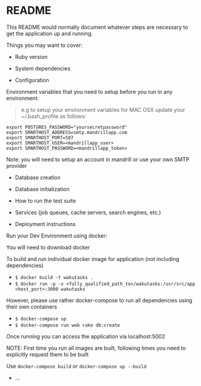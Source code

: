 # README

This README would normally document whatever steps are necessary to get the
application up and running.

Things you may want to cover:

* Ruby version

* System dependencies

* Configuration

Environment variables that you need to setup before you run in any environment:

> e.g to setup your environment variables for MAC OSX update your ~/.bash_profile as follows:

```
export POSTGRES_PASSWORD="yoursecretpassword"
export SMARTHOST_ADDRESS=smtp.mandrillapp.com
export SMARTHOST_PORT=587
export SMARTHOST_USER=<mandrillapp_user>
export SMARTHOST_PASSWORD=<mandrillapp_token>
```

Note: you will need to setup an account in mandrill or use your own SMTP provider 

* Database creation

* Database initialization

* How to run the test suite

* Services (job queues, cache servers, search engines, etc.)

* Deployment instructions

Run your Dev Environment using docker:

You will need to download docker

To build and run individual docker image for application (not including dependencies)

  * `$ docker build -t wakutasks .`
  * `$ docker run -p -v <fully_qualified_path_to>/wakutasks:/usr/src/app <host_port>:3000 wakutasks`

However, please use rather docker-compose to run all dependencies using their own containers

  * `$ docker-compose up`
  * `$ docker-compose run web rake db:create`

Once running you can access the application via localhost:5002

NOTE: First time you run all images are built, following times you need to explicitly request them to be built

Use `docker-compose build` or `docker-compose up --build`

* ...
